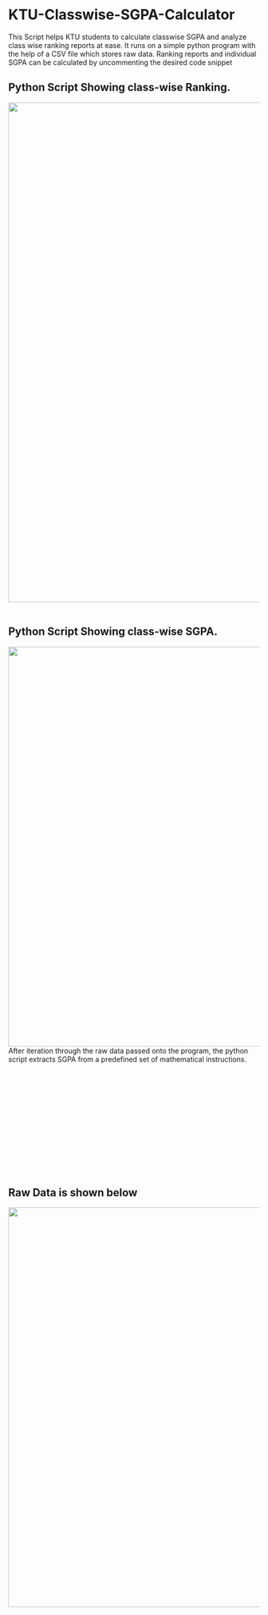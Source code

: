 # KTU-Classwise-SGPA-Calculator

This Script helps KTU students to calculate classwise SGPA and analyze class wise ranking reports at ease. It runs on a simple python program with the help of a CSV file which stores raw data. Ranking reports and individual SGPA can be calculated by uncommenting the desired code snippet

## Python Script Showing class-wise Ranking.
<img align="left" src="https://github.com/adi-code22/KTU-Classwise-SGPA-Calculator/blob/main/ranking.PNG?raw=true" width="1000"/>

&nbsp;

## Python Script Showing class-wise SGPA.
<img align="left" src="https://github.com/adi-code22/KTU-Classwise-SGPA-Calculator/blob/main/Normal%20view.PNG?raw=true" width="800"/>
After iteration through the raw data passed onto the program, the python script extracts SGPA from a predefined set of mathematical instructions.

<p>&nbsp;</p>
<p>&nbsp;</p>
<p>&nbsp;</p>
<p>&nbsp;</p>
<p>&nbsp;</p>
<p>&nbsp;</p>
<p>&nbsp;</p>


## Raw Data is shown below
<img align="left" src="https://github.com/adi-code22/KTU-Classwise-SGPA-Calculator/blob/main/raw.PNG?raw=true" width="800"/>
